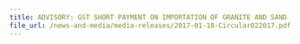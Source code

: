 ```yaml
---
title: ADVISORY: GST SHORT PAYMENT ON IMPORTATION OF GRANITE AND SAND 
file_url: /news-and-media/media-releases/2017-01-18-Circular022017.pdf
---
```

